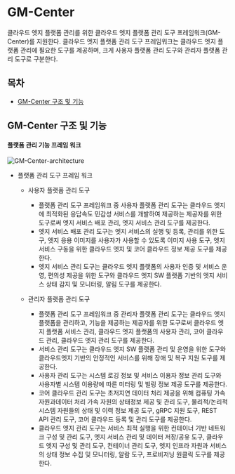 # GM-Center
클라우드 엣지 플랫폼 관리를 위한 클라우드 엣지 플랫폼 관리 도구 프레임워크(GM-Center)를 지원한다. 클라우드 엣지 플랫폼 관리 도구 프레임워크는 클라우드 엣지 플랫폼 관리에 필요한 도구를 제공하며, 크게 사용자 플랫폼 관리 도구와 관리자 플랫폼 관리 도구로 구분한다.




## 목차
- [GM-Center 구조 및 기능](https://github.com/gedge-platform/gm-center/blob/develop/README.md)



## GM-Center 구조 및 기능
#### 플랫폼 관리 기능 프레임 워크

![GM-Center-architecture](https://github.com/gedge-platform/gm-center/blob/develop/docs/01_architecture.png)


- 플랫폼 관리 도구 프레임 워크
    - 사용자 플랫폼 관리 도구
      - 플랫폼 관리 도구 프레임워크 중 사용자 플랫폼 관리 도구는 클라우드 엣지에 최적화된 응답속도 민감성 서비스를 개발하여 제공하는 제공자를 위한 도구로써 엣지 서비스 배포 관리, 엣지 서비스 관리 도구를 제공한다.
      - 엣지 서비스 배포 관리 도구는 엣지 서비스의 실행 및 등록, 관리를 위한 도구, 엣지 응용 이미지를 사용자가 사용할 수 있도록 이미지 사용 도구, 엣지 서비스 구동을 위한 클라우드 엣지 및 코어 클라우드 정보 제공 도구를 제공한다.
      - 엣지 서비스 관리 도구는 클라우드 엣지 플랫폼의 사용자 인증 및 서비스 운영, 편의성 제공을 위한 도구와 클라우드 엣지 SW 플랫폼 기반의 엣지 서비스 상태 감지 및 모니터링, 알림 도구를 제공한다.
      
      
    - 관리자 플랫폼 관리 도구
      - 플랫폼 관리 도구 프레임워크 중 관리자 플랫폼 관리 도구는 클라우드 엣지 플랫폼을 관리하고, 기능을 제공하는 제공자를 위한 도구로써 클라우드 엣지 플랫폼 서비스 관리, 클라우드 엣지 플랫폼의 사용자 관리, 코어 클라우드 관리, 클라우드 엣지 관리 도구를 제공한다.
      - 서비스 관리 도구는 클라우드 엣지 SW 플랫폼 관리 및 운영을 위한 도구와 클라우드엣지 기반의 안정적인 서비스를 위해 장애 및 복구 지원 도구를 제공한다.
      - 사용자 관리 도구는 시스템 로깅 정보 및 서비스 이용자 정보 관리 도구와 사용자별 시스템 이용량에 따른 미터링 및 빌링 정보 제공 도구를 제공한다.
      - 코어 클라우드 관리 도구는 초저지연 데이터 처리 제공을 위해 컴퓨팅 가속 자원과데이터 처리 가속 자원의 상태정보 제공 및 관리 도구, 물리적/논리적 시스템 자원들의 상태 및 이력 정보 제공 도구, gRPC 지원 도구, REST API 관리 도구, 코어 클라우드 등록 및 관리 도구를 제공한다.
      - 클라우드 엣지 관리 도구는 서비스 최적 실행을 위한 컨테이너 기반 네트워크 구성 및 관리 도구, 엣지 서비스 관리 및 데이터 저장/공유 도구, 클라우드 엣지 구성 및 관리 도구, 컨테이너 관리 도구, 엣지 인프라 자원과 서비스의 상태 정보 수집 및 모니터링, 알람 도구, 프로비저닝 원클릭 도구를 제공한다.
